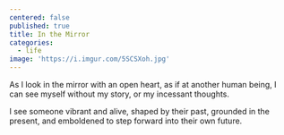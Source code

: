 ```yaml
---
centered: false
published: true
title: In the Mirror
categories:
  - life
image: 'https://i.imgur.com/5SCSXoh.jpg'
---
```

As I look in the mirror
with an open heart,
as if at another human being,
I can see myself
without my story,
or my incessant thoughts.

I see someone 
vibrant and alive,
shaped by their past,
grounded in the present,
and emboldened to step forward
into their own future.








